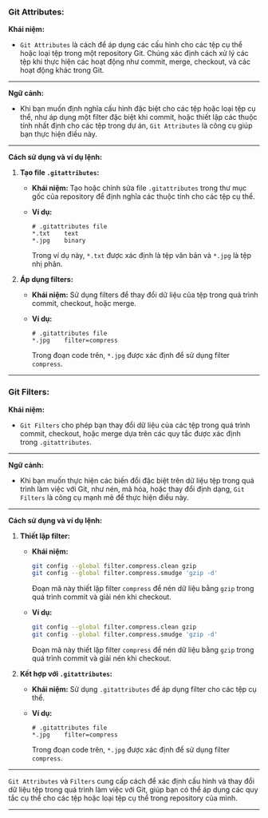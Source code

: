 ### **Git Attributes:**

**Khái niệm:**

- `Git Attributes` là cách để áp dụng các cấu hình cho các tệp cụ thể hoặc loại tệp trong một repository Git. Chúng xác định cách xử lý các tệp khi thực hiện các hoạt động như commit, merge, checkout, và các hoạt động khác trong Git.

---

**Ngữ cảnh:**

- Khi bạn muốn định nghĩa cấu hình đặc biệt cho các tệp hoặc loại tệp cụ thể, như áp dụng một filter đặc biệt khi commit, hoặc thiết lập các thuộc tính nhất định cho các tệp trong dự án, `Git Attributes` là công cụ giúp bạn thực hiện điều này.

---

**Cách sử dụng và ví dụ lệnh:**

1. **Tạo file `.gitattributes`:**

   - **Khái niệm:**
     Tạo hoặc chỉnh sửa file `.gitattributes` trong thư mục gốc của repository để định nghĩa các thuộc tính cho các tệp cụ thể.

   - **Ví dụ:**

     ```plaintext
     # .gitattributes file
     *.txt    text
     *.jpg    binary
     ```

     Trong ví dụ này, `*.txt` được xác định là tệp văn bản và `*.jpg` là tệp nhị phân.

2. **Áp dụng filters:**

   - **Khái niệm:**
     Sử dụng filters để thay đổi dữ liệu của tệp trong quá trình commit, checkout, hoặc merge.

   - **Ví dụ:**

     ```plaintext
     # .gitattributes file
     *.jpg    filter=compress
     ```

     Trong đoạn code trên, `*.jpg` được xác định để sử dụng filter `compress`.

---

### **Git Filters:**

**Khái niệm:**

- `Git Filters` cho phép bạn thay đổi dữ liệu của các tệp trong quá trình commit, checkout, hoặc merge dựa trên các quy tắc được xác định trong `.gitattributes`.

---

**Ngữ cảnh:**

- Khi bạn muốn thực hiện các biến đổi đặc biệt trên dữ liệu tệp trong quá trình làm việc với Git, như nén, mã hóa, hoặc thay đổi định dạng, `Git Filters` là công cụ mạnh mẽ để thực hiện điều này.

---

**Cách sử dụng và ví dụ lệnh:**

1. **Thiết lập filter:**

   - **Khái niệm:**

     ```bash
     git config --global filter.compress.clean gzip
     git config --global filter.compress.smudge 'gzip -d'
     ```

     Đoạn mã này thiết lập filter `compress` để nén dữ liệu bằng `gzip` trong quá trình commit và giải nén khi checkout.

   - **Ví dụ:**

     ```bash
     git config --global filter.compress.clean gzip
     git config --global filter.compress.smudge 'gzip -d'
     ```

     Đoạn mã này thiết lập filter `compress` để nén dữ liệu bằng `gzip` trong quá trình commit và giải nén khi checkout.

2. **Kết hợp với `.gitattributes`:**

   - **Khái niệm:**
     Sử dụng `.gitattributes` để áp dụng filter cho các tệp cụ thể.

   - **Ví dụ:**

     ```plaintext
     # .gitattributes file
     *.jpg    filter=compress
     ```

     Trong đoạn code trên, `*.jpg` được xác định để sử dụng filter `compress`.

---

`Git Attributes` và `Filters` cung cấp cách để xác định cấu hình và thay đổi dữ liệu tệp trong quá trình làm việc với Git, giúp bạn có thể áp dụng các quy tắc cụ thể cho các tệp hoặc loại tệp cụ thể trong repository của mình.

---
